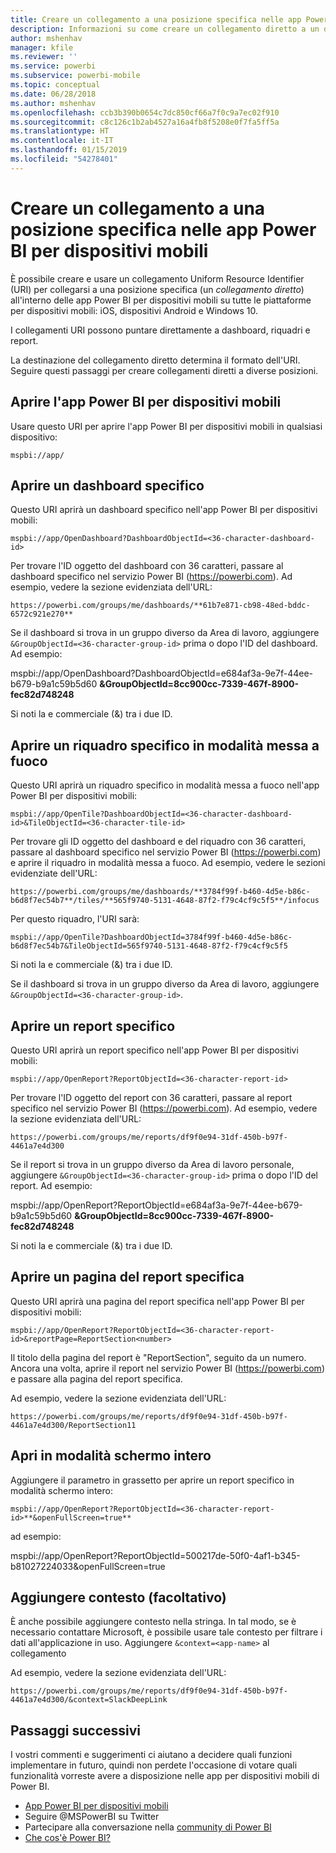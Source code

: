 ```yaml
---
title: Creare un collegamento a una posizione specifica nelle app Power BI per dispositivi mobili
description: Informazioni su come creare un collegamento diretto a un dashboard, un riquadro o un report specifico nell'app Power BI per dispositivi mobili con un collegamento Uniform Resource Identifier (URI).
author: mshenhav
manager: kfile
ms.reviewer: ''
ms.service: powerbi
ms.subservice: powerbi-mobile
ms.topic: conceptual
ms.date: 06/28/2018
ms.author: mshenhav
ms.openlocfilehash: ccb3b390b0654c7dc850cf66a7f0c9a7ec02f910
ms.sourcegitcommit: c8c126c1b2ab4527a16a4fb8f5208e0f7fa5ff5a
ms.translationtype: HT
ms.contentlocale: it-IT
ms.lasthandoff: 01/15/2019
ms.locfileid: "54278401"
---
```

# <a name="create-a-link-to-a-specific-location-in-the-power-bi-mobile-apps"></a>Creare un collegamento a una posizione specifica nelle app Power BI per dispositivi mobili
È possibile creare e usare un collegamento Uniform Resource Identifier (URI) per collegarsi a una posizione specifica (un *collegamento diretto*) all'interno delle app Power BI per dispositivi mobili su tutte le piattaforme per dispositivi mobili: iOS, dispositivi Android e Windows 10.

I collegamenti URI possono puntare direttamente a dashboard, riquadri e report.

La destinazione del collegamento diretto determina il formato dell'URI. Seguire questi passaggi per creare collegamenti diretti a diverse posizioni. 

## <a name="open-the-power-bi-mobile-app"></a>Aprire l'app Power BI per dispositivi mobili
Usare questo URI per aprire l'app Power BI per dispositivi mobili in qualsiasi dispositivo:

    mspbi://app/


## <a name="open-to-a-specific-dashboard"></a>Aprire un dashboard specifico
Questo URI aprirà un dashboard specifico nell'app Power BI per dispositivi mobili:

    mspbi://app/OpenDashboard?DashboardObjectId=<36-character-dashboard-id>

Per trovare l'ID oggetto del dashboard con 36 caratteri, passare al dashboard specifico nel servizio Power BI (https://powerbi.com). Ad esempio, vedere la sezione evidenziata dell'URL:

`https://powerbi.com/groups/me/dashboards/**61b7e871-cb98-48ed-bddc-6572c921e270**`

Se il dashboard si trova in un gruppo diverso da Area di lavoro, aggiungere `&GroupObjectId=<36-character-group-id>` prima o dopo l'ID del dashboard. Ad esempio: 

mspbi://app/OpenDashboard?DashboardObjectId=e684af3a-9e7f-44ee-b679-b9a1c59b5d60 **&GroupObjectId=8cc900cc-7339-467f-8900-fec82d748248**

Si noti la e commerciale (&) tra i due ID.

## <a name="open-to-a-specific-tile-in-focus"></a>Aprire un riquadro specifico in modalità messa a fuoco
Questo URI aprirà un riquadro specifico in modalità messa a fuoco nell'app Power BI per dispositivi mobili:

    mspbi://app/OpenTile?DashboardObjectId=<36-character-dashboard-id>&TileObjectId=<36-character-tile-id>

Per trovare gli ID oggetto del dashboard e del riquadro con 36 caratteri, passare al dashboard specifico nel servizio Power BI (https://powerbi.com) e aprire il riquadro in modalità messa a fuoco. Ad esempio, vedere le sezioni evidenziate dell'URL:

`https://powerbi.com/groups/me/dashboards/**3784f99f-b460-4d5e-b86c-b6d8f7ec54b7**/tiles/**565f9740-5131-4648-87f2-f79c4cf9c5f5**/infocus`

Per questo riquadro, l'URI sarà:

    mspbi://app/OpenTile?DashboardObjectId=3784f99f-b460-4d5e-b86c-b6d8f7ec54b7&TileObjectId=565f9740-5131-4648-87f2-f79c4cf9c5f5

Si noti la e commerciale (&) tra i due ID.

Se il dashboard si trova in un gruppo diverso da Area di lavoro, aggiungere `&GroupObjectId=<36-character-group-id>`.

## <a name="open-to-a-specific-report"></a>Aprire un report specifico
Questo URI aprirà un report specifico nell'app Power BI per dispositivi mobili:

    mspbi://app/OpenReport?ReportObjectId=<36-character-report-id>

Per trovare l'ID oggetto del report con 36 caratteri, passare al report specifico nel servizio Power BI (https://powerbi.com). Ad esempio, vedere la sezione evidenziata dell'URL:

`https://powerbi.com/groups/me/reports/df9f0e94-31df-450b-b97f-4461a7e4d300`

Se il report si trova in un gruppo diverso da Area di lavoro personale, aggiungere `&GroupObjectId=<36-character-group-id>` prima o dopo l'ID del report. Ad esempio: 

mspbi://app/OpenReport?ReportObjectId=e684af3a-9e7f-44ee-b679-b9a1c59b5d60 **&GroupObjectId=8cc900cc-7339-467f-8900-fec82d748248**

Si noti la e commerciale (&) tra i due ID.

## <a name="open-to-a-specific-report-page"></a>Aprire un pagina del report specifica
Questo URI aprirà una pagina del report specifica nell'app Power BI per dispositivi mobili:

    mspbi://app/OpenReport?ReportObjectId=<36-character-report-id>&reportPage=ReportSection<number>

Il titolo della pagina del report è "ReportSection", seguito da un numero. Ancora una volta, aprire il report nel servizio Power BI (https://powerbi.com) e passare alla pagina del report specifica. 

Ad esempio, vedere la sezione evidenziata dell'URL:

`https://powerbi.com/groups/me/reports/df9f0e94-31df-450b-b97f-4461a7e4d300/ReportSection11`

## <a name="open-in-full-screen-mode"></a>Apri in modalità schermo intero
Aggiungere il parametro in grassetto per aprire un report specifico in modalità schermo intero:

    mspbi://app/OpenReport?ReportObjectId=<36-character-report-id>**&openFullScreen=true**

ad esempio: 

mspbi://app/OpenReport?ReportObjectId=500217de-50f0-4af1-b345-b81027224033&openFullScreen=true

## <a name="add-context-optional"></a>Aggiungere contesto (facoltativo)
È anche possibile aggiungere contesto nella stringa. In tal modo, se è necessario contattare Microsoft, è possibile usare tale contesto per filtrare i dati all'applicazione in uso. Aggiungere `&context=<app-name>` al collegamento

Ad esempio, vedere la sezione evidenziata dell'URL: 

`https://powerbi.com/groups/me/reports/df9f0e94-31df-450b-b97f-4461a7e4d300/&context=SlackDeepLink`

## <a name="next-steps"></a>Passaggi successivi
I vostri commenti e suggerimenti ci aiutano a decidere quali funzioni implementare in futuro, quindi non perdete l'occasione di votare quali funzionalità vorreste avere a disposizione nelle app per dispositivi mobili di Power BI. 

* [App Power BI per dispositivi mobili](mobile-apps-for-mobile-devices.md)
* Seguire @MSPowerBI su Twitter
* Partecipare alla conversazione nella [community di Power BI](http://community.powerbi.com/)
* [Che cos'è Power BI?](../../power-bi-overview.md)

